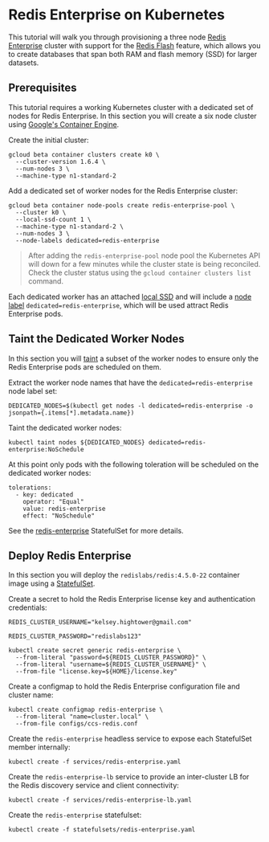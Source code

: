 # Redis Enterprise on Kubernetes

This tutorial will walk you through provisioning a three node [Redis Enterprise](https://redislabs.com/redis-enterprise-documentation/overview) cluster with support for the [Redis Flash](https://redislabs.com/redis-enterprise-documentation/concepts-architecture/concepts/redis-e-flash) feature, which allows you to create databases that span both RAM and flash memory (SSD) for larger datasets.

## Prerequisites

This tutorial requires a working Kubernetes cluster with a dedicated set of nodes for Redis Enterprise. In this section you will create a six node cluster using [Google's Container Engine](https://cloud.google.com/container-engine).

Create the initial cluster:

```
gcloud beta container clusters create k0 \
  --cluster-version 1.6.4 \
  --num-nodes 3 \
  --machine-type n1-standard-2
```

Add a dedicated set of worker nodes for the Redis Enterprise cluster: 

```
gcloud beta container node-pools create redis-enterprise-pool \
  --cluster k0 \
  --local-ssd-count 1 \
  --machine-type n1-standard-2 \
  --num-nodes 3 \
  --node-labels dedicated=redis-enterprise
```

> After adding the `redis-enterprise-pool` node pool the Kubernetes API will down for a few minutes while the cluster state is being reconciled. Check the cluster status using the `gcloud container clusters list` command.

Each dedicated worker has an attached [local SSD](https://cloud.google.com/compute/docs/disks/local-ssd) and will include a [node label](https://kubernetes.io/docs/concepts/configuration/assign-pod-node/#step-one-attach-label-to-the-node) `dedicated=redis-enterprise`, which will be used attract Redis Enterprise pods. 

## Taint the Dedicated Worker Nodes

In this section you will [taint](https://kubernetes.io/docs/concepts/configuration/assign-pod-node/#taints-and-tolerations-beta-feature) a subset of the worker nodes to ensure only the Redis Enterprise pods are scheduled on them.

Extract the worker node names that have the `dedicated=redis-enterprise` node label set:

```
DEDICATED_NODES=$(kubectl get nodes -l dedicated=redis-enterprise -o jsonpath={.items[*].metadata.name})
```

Taint the dedicated worker nodes:

```
kubectl taint nodes ${DEDICATED_NODES} dedicated=redis-enterprise:NoSchedule
```

At this point only pods with the following toleration will be scheduled on the dedicated worker nodes:

```
tolerations:
  - key: dedicated
    operator: "Equal"
    value: redis-enterprise
    effect: "NoSchedule"
```

See the [redis-enterprise](statefulsets/redis-enterprise.yaml) StatefulSet for more details.

## Deploy Redis Enterprise

In this section you will deploy the `redislabs/redis:4.5.0-22` container image using a [StatefulSet](https://kubernetes.io/docs/concepts/workloads/controllers/statefulset). 

Create a secret to hold the Redis Enterprise license key and authentication credentials:

```
REDIS_CLUSTER_USERNAME="kelsey.hightower@gmail.com"
```

```
REDIS_CLUSTER_PASSWORD="redislabs123"
```

```
kubectl create secret generic redis-enterprise \
  --from-literal "password=${REDIS_CLUSTER_PASSWORD}" \
  --from-literal "username=${REDIS_CLUSTER_USERNAME}" \
  --from-file "license.key=${HOME}/license.key"
```

Create a configmap to hold the Redis Enterprise configuration file and cluster name:

```
kubectl create configmap redis-enterprise \
  --from-literal "name=cluster.local" \
  --from-file configs/ccs-redis.conf
```

Create the `redis-enterprise` headless service to expose each StatefulSet member internally:

```
kubectl create -f services/redis-enterprise.yaml
```

Create the `redis-enterprise-lb` service to provide an inter-cluster LB for the Redis discovery service and client connectivity:

```
kubectl create -f services/redis-enterprise-lb.yaml
```

Create the `redis-enterprise` statefulset:

```
kubectl create -f statefulsets/redis-enterprise.yaml
```
